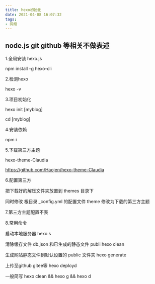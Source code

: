 ```yaml
---
title: hexo初始化
date: 2021-04-08 16:07:32
tags:
- 网络
---
```


## node.js git github  等相关不做表述

1.全局安装 hexo.js

npm install -g hexo-cli


2.检测hexo

hexo -v

3.项目初始化

hexo init [myblog]

cd [myblog]

4.安装依赖

npm i

5.下载第三方主题

hexo-theme-Claudia

https://github.com/Haojen/hexo-theme-Claudia

6.配置第三方

把下载好的解压文件夹放置到 themes 目录下

同时修改 根目录 _config.yml 的配置文件 
theme 修改为下载的第三方主题

7.第三方主题配置不表

8.常用命令

启动本地服务器
hexo s

清除缓存文件 db.json 和已生成的静态文件 publi
hexo clean

生成网站静态文件到默认设置的 public 文件夹
hexo generate

上传至github gitee等
hexo deployd

一般简写
hexo clean && hexo g && hexo d

